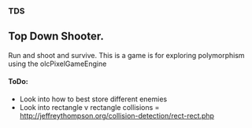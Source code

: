 ### TDS
## Top Down Shooter. 

Run and shoot and survive. This is a game is for exploring polymorphism using the olcPixelGameEngine


#### ToDo:
* Look into how to best store different enemies
* Look into rectangle v rectangle collisions = http://jeffreythompson.org/collision-detection/rect-rect.php
